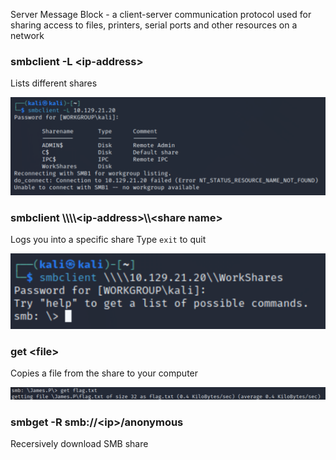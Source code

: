 Server Message Block - a client-server communication protocol used for sharing access to files, printers, serial ports and other resources on a network

### smbclient -L \<ip-address\>
Lists different shares

![](../../Images/smblist.png)

### smbclient \\\\\\\\<ip-address\>\\\\\<share name\>
Logs you into a specific share
Type `exit` to quit

![](../../Images/smblogin.png)

### get \<file\>
Copies a file from the share to your computer

![](../../Images/smbget.png)

### smbget -R smb://<ip\>/anonymous
Recersively download SMB share